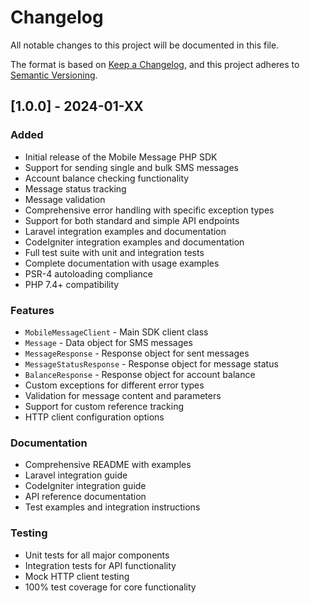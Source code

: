 # Changelog

All notable changes to this project will be documented in this file.

The format is based on [Keep a Changelog](https://keepachangelog.com/en/1.0.0/),
and this project adheres to [Semantic Versioning](https://semver.org/spec/v2.0.0.html).

## [1.0.0] - 2024-01-XX

### Added
- Initial release of the Mobile Message PHP SDK
- Support for sending single and bulk SMS messages
- Account balance checking functionality
- Message status tracking
- Message validation
- Comprehensive error handling with specific exception types
- Support for both standard and simple API endpoints
- Laravel integration examples and documentation
- CodeIgniter integration examples and documentation
- Full test suite with unit and integration tests
- Complete documentation with usage examples
- PSR-4 autoloading compliance
- PHP 7.4+ compatibility

### Features
- `MobileMessageClient` - Main SDK client class
- `Message` - Data object for SMS messages
- `MessageResponse` - Response object for sent messages
- `MessageStatusResponse` - Response object for message status
- `BalanceResponse` - Response object for account balance
- Custom exceptions for different error types
- Validation for message content and parameters
- Support for custom reference tracking
- HTTP client configuration options

### Documentation
- Comprehensive README with examples
- Laravel integration guide
- CodeIgniter integration guide
- API reference documentation
- Test examples and integration instructions

### Testing
- Unit tests for all major components
- Integration tests for API functionality
- Mock HTTP client testing
- 100% test coverage for core functionality 